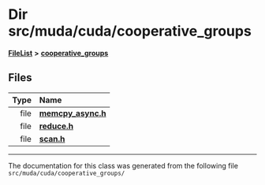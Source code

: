 

# Dir src/muda/cuda/cooperative\_groups



[**FileList**](files.md) **>** [**cooperative\_groups**](dir_53530ff3f1b052ab68c04b2b54c680d7.md)












## Files

| Type | Name |
| ---: | :--- |
| file | [**memcpy\_async.h**](memcpy__async_8h.md) <br> |
| file | [**reduce.h**](reduce_8h.md) <br> |
| file | [**scan.h**](scan_8h.md) <br> |



























































------------------------------
The documentation for this class was generated from the following file `src/muda/cuda/cooperative_groups/`

